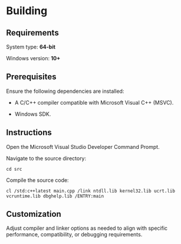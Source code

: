 # Building

## Requirements

System type: **64-bit**

Windows version: **10+**

## Prerequisites

Ensure the following dependencies are installed:

- A C/C++ compiler compatible with Microsoft Visual C++ (MSVC).

- Windows SDK.

## Instructions

Open the Microsoft Visual Studio Developer Command Prompt.

Navigate to the source directory:

    cd src

Compile the source code:

    cl /std:c++latest main.cpp /link ntdll.lib kernel32.lib ucrt.lib vcruntime.lib dbghelp.lib /ENTRY:main

## Customization

Adjust compiler and linker options as needed to align with specific performance, compatibility, or debugging requirements.